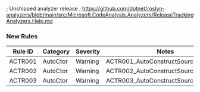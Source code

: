 ﻿; Unshipped analyzer release
; https://github.com/dotnet/roslyn-analyzers/blob/main/src/Microsoft.CodeAnalysis.Analyzers/ReleaseTrackingAnalyzers.Help.md

### New Rules

Rule ID | Category | Severity | Notes
--------|----------|----------|-------
ACTR001 | AutoCtor | Warning  | ACTR001_AutoConstructSourceGenerator
ACTR002 | AutoCtor | Warning  | ACTR002_AutoConstructSourceGenerator
ACTR003 | AutoCtor | Warning  | ACTR003_AutoConstructSourceGenerator
